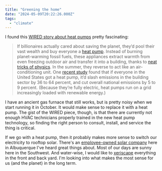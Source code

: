```yaml
---
title: "Greening the home"
date: "2024-05-09T20:22:26.000Z"
tags: 
  - "climate"
---
```


I found this [WIRED story about heat pumps](https://www.wired.com/story/heat-pump-worker-shortage/) pretty fascinating:

> If billionaires actually cared about saving the planet, they’d pool their vast wealth and buy everyone a [heat pump](https://www.wired.com/story/why-you-the-planet-need-heat-pump/). Instead of burning planet-warming fossil fuels, these appliances extract warmth from even freezing outdoor air and transfer it into a building, thanks to [neat tricks of physics](https://www.wired.com/story/how-do-heat-pumps-work/). In the summer, they reverse to act like an air-conditioning unit. One [recent study](https://www.wired.com/story/what-would-happen-if-every-american-got-a-heat-pump/) found that if everyone in the United States got a heat pump, it’d slash emissions in the building sector by 36 to 64 percent, and cut overall national emissions by 5 to 9 percent. (Because they’re fully electric, heat pumps run on a grid increasingly loaded with renewable energy.)

I have an ancient gas furnace that still works, but is pretty noisy when we start running it in October. It would make sense to replace it with a heat pump. The gist of the WIRED piece, though, is that there are currently not enough HVAC technicians properly trained in the new heat pump technology, so finding the right person to consult, install, and service the thing is critical.

If we go with a heat pump, then it probably makes more sense to switch our electricity to rooftop solar. There's an [employee-owned solar company](https://www.positiveenergysolar.com/) here in Albuquerque I've heard great things about. Most of our days are sunny here in the Southwest. And water-wise, I would like to [xeriscape](https://en.wikipedia.org/wiki/Xeriscaping) everything in the front and back yard. I'm looking into what makes the most sense for us (and the planet) in the long term.
